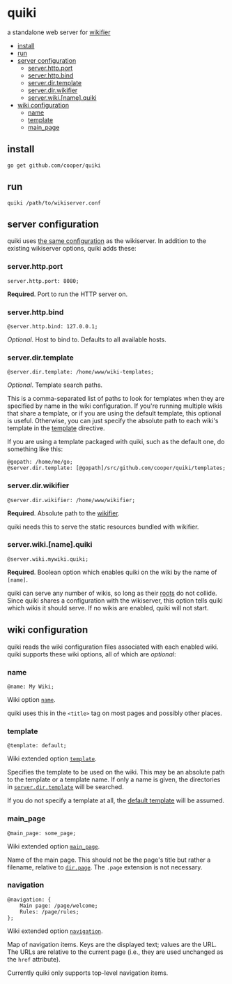 # quiki

a standalone web server for [wikifier](https://github.com/cooper/wikifier)

* [install](#install)
* [run](#run)
* [server configuration](#server-configuration)
  * [server\.http\.port](#serverhttpport)
  * [server\.http\.bind](#serverhttpbind)
  * [server\.dir\.template](#serverdirtemplate)
  * [server\.dir\.wikifier](#serverdirwikifier)
  * [server\.wiki\.[name]\.quiki](#serverwikinamequiki)
* [wiki configuration](#wiki-configuration)
  * [name](#name)
  * [template](#template)
  * [main\_page](#main_page)

## install

```
go get github.com/cooper/quiki
```

## run

```
quiki /path/to/wikiserver.conf
```

## server configuration

quiki uses
[the same configuration](https://github.com/cooper/wikifier/blob/master/doc/configuration.md#wikifierserver-options)
as the wikiserver. In addition to the existing wikiserver options, quiki adds these:

### server.http.port

```
server.http.port: 8080;
```

__Required__. Port to run the HTTP server on.

### server.http.bind

```
@server.http.bind: 127.0.0.1;
```

_Optional_. Host to bind to. Defaults to all available hosts.

### server.dir.template

```
@server.dir.template: /home/www/wiki-templates;
```

_Optional_. Template search paths.

This is a comma-separated list of paths to look for templates when they are
specified by name in the wiki configuration. If you're running multiple wikis
that share a template, or if you are using the default template, this optional
is useful. Otherwise, you can just specify the absolute path to each wiki's
template in the [template](#template) directive.

If you are using a template packaged with quiki, such as the default one,
do something like this:
```
@gopath: /home/me/go;
@server.dir.template: [@gopath]/src/github.com/cooper/quiki/templates;
```

### server.dir.wikifier

```
@server.dir.wikifier: /home/www/wikifier;
```

__Required__. Absolute path to the [wikifier](https://github.com/cooper/wikifier).

quiki needs this to serve the static resources bundled with wikifier.

### server.wiki.[name].quiki

```
@server.wiki.mywiki.quiki;
```

__Required__. Boolean option which enables quiki on the wiki by the name of
`[name]`.

quiki can serve any number of wikis, so long as their
[roots](https://github.com/cooper/wikifier/blob/master/doc/configuration.md#root)
do not collide. Since quiki shares a configuration with the wikiserver, this
option tells quiki which wikis it should serve. If no wikis are enabled, quiki
will not start.

## wiki configuration

quiki reads the wiki configuration files associated with each enabled wiki.
quiki supports these wiki options, all of which are _optional_:

### name

```
@name: My Wiki;
```

Wiki option
[`name`](https://github.com/cooper/wikifier/blob/master/doc/configuration.md#name).

quiki uses this in the `<title>` tag on most pages and possibly other places.

### template

```
@template: default;
```

Wiki extended option
[`template`](https://github.com/cooper/wikifier/blob/master/doc/configuration.md#template).

Specifies the template to be used on the wiki. This may be an absolute path to
the template or a template name. If only a name is given, the directories in
[`server.dir.template`](#serverdirtemplate) will be searched.

If you do not specify a template at all, the
[default template](templates/default) will be assumed.

### main_page

```
@main_page: some_page;
```

Wiki extended option
[`main_page`](https://github.com/cooper/wikifier/blob/master/doc/configuration.md#main_page).

Name of the main page. This should not be the page's title but rather a
filename, relative to [`dir.page`](https://github.com/cooper/wikifier/blob/master/doc/configuration.md#dir).
The `.page` extension is not necessary.

### navigation

```
@navigation: {
    Main page: /page/welcome;
    Rules: /page/rules;
};
```

Wiki extended option
[`navigation`](https://github.com/cooper/wikifier/blob/master/doc/configuration.md#navigation).

Map of navigation items. Keys are the displayed text; values are the URL. The
URLs are relative to the current page (i.e., they are used unchanged as the
`href` attribute).

Currently quiki only supports top-level navigation items.
